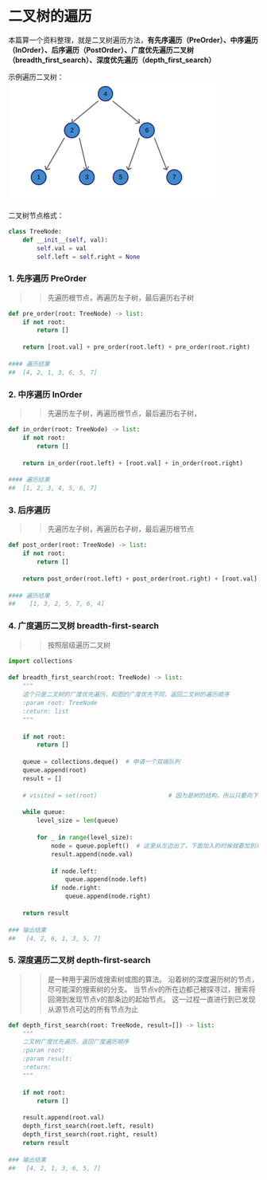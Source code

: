 # 二叉树的遍历

本篇算一个资料整理，就是二叉树遍历方法，**有先序遍历（PreOrder）、中序遍历（InOrder）、后序遍历（PostOrder）、广度优先遍历二叉树（breadth_first_search）、深度优先遍历（depth_first_search）**

示例遍历二叉树：
 ![二叉搜索树](../image/二叉搜索树.png)

二叉树节点格式：
```python
class TreeNode:
    def __init__(self, val):
        self.val = val
        self.left = self.right = None
```


### 1. 先序遍历 PreOrder
>> 先遍历根节点，再遍历左子树，最后遍历右子树
```python
def pre_order(root: TreeNode) -> list:
    if not root:
        return []

    return [root.val] + pre_order(root.left) + pre_order(root.right)

#### 遍历结果
##  [4, 2, 1, 3, 6, 5, 7]
```

### 2. 中序遍历 InOrder
>> 先遍历左子树，再遍历根节点，最后遍历右子树，
```python
def in_order(root: TreeNode) -> list:
    if not root:
        return []

    return in_order(root.left) + [root.val] + in_order(root.right)

#### 遍历结果
##  [1, 2, 3, 4, 5, 6, 7]
```

### 3. 后序遍历
>> 先遍历左子树，再遍历右子树，最后遍历根节点
```python
def post_order(root: TreeNode) -> list:
    if not root:
        return []

    return post_order(root.left) + post_order(root.right) + [root.val]

#### 遍历结果
##    [1, 3, 2, 5, 7, 6, 4]
```

### 4. 广度遍历二叉树 breadth-first-search
>> 按照层级遍历二叉树
```python
import collections

def breadth_first_search(root: TreeNode) -> list:
    """
    这个只是二叉树的广度优先遍历，和图的广度优先不同，返回二叉树的遍历顺序
    :param root: TreeNode
    :return: list
    """

    if not root:
        return []

    queue = collections.deque()  # 申请一个双端队列
    queue.append(root)
    result = []

    # visited = set(root)                    # 因为是树的结构，所以只要向下走不会存在重复的情况

    while queue:
        level_size = len(queue)

        for _ in range(level_size):
            node = queue.popleft()  # 这里从左边出了，下面加入的时候就要加到末尾，若是从右边出，则下面从左边push进去
            result.append(node.val)

            if node.left:
                queue.append(node.left)
            if node.right:
                queue.append(node.right)

    return result

### 输出结果
##   [4, 2, 6, 1, 3, 5, 7]
```

### 5. 深度遍历二叉树 depth-first-search
>> 是一种用于遍历或搜索树或图的算法。 沿着树的深度遍历树的节点，尽可能深的搜索树的分支。 当节点v的所在边都己被探寻过，搜索将回溯到发现节点v的那条边的起始节点。 这一过程一直进行到已发现从源节点可达的所有节点为止
```python
def depth_first_search(root: TreeNode, result=[]) -> list:
    """
    二叉树广度优先遍历，返回广度遍历顺序
    :param root:
    :param result:
    :return:
    """

    if not root:
        return []

    result.append(root.val)
    depth_first_search(root.left, result)
    depth_first_search(root.right, result)
    return result

### 输出结果
##   [4, 2, 1, 3, 6, 5, 7]
```
